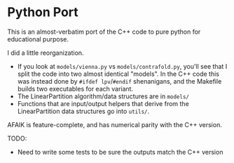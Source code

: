 # Python Port

This is an almost-verbatim port of the C++ code to pure python for educational purpose.

I did a little reorganization.
 - If you look at `models/vienna.py` vs `models/contrafold.py`, you'll see that I split the code into two almost identical "models".  In the C++ code this was instead done by `#ifdef lpv`/`#endif` shenanigans, and the Makefile builds two executables for each variant. 
 - The LinearPartition algorithm/data structures are in `models/`
 - Functions that are input/output helpers that derive from the LinearPartition data structures go into `utils/`.

AFAIK is feature-complete, and has numerical parity with the C++ version.

TODO:
- Need to write some tests to be sure the outputs match the C++ version